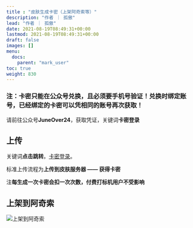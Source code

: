 ```yaml
---
title : "皮肤生成卡密（上架阿奇索等）"
description: "作者 ｜ 孤傲"
lead: "作者 ｜ 孤傲"
date: 2021-08-19T08:49:31+00:00
lastmod: 2021-08-19T08:49:31+00:00
draft: false 
images: []
menu:
  docs:
    parent: "mark_user"
toc: true
weight: 830
---
```


### 注：卡密只能在公众号兑换，且必须要手机号验证！兑换时绑定账号，已经绑定的卡密可以凭相同的账号再次获取！

请前往公众号**JuneOver24**，获取凭证，关键词**卡密登录**

## 上传

关键词**点击跳转**。[卡密登录](https://card.gushao.club/login)。

标准上传流程为**上传到皮肤服务器 —— 获得卡密**

注**每生成一次卡密会扣一次次数，付费打标机用户不受影响**

## 上架到阿奇索

![上架到阿奇索](https://skin.gushao.club/docs/mark_user/SkinCard/image.png)
